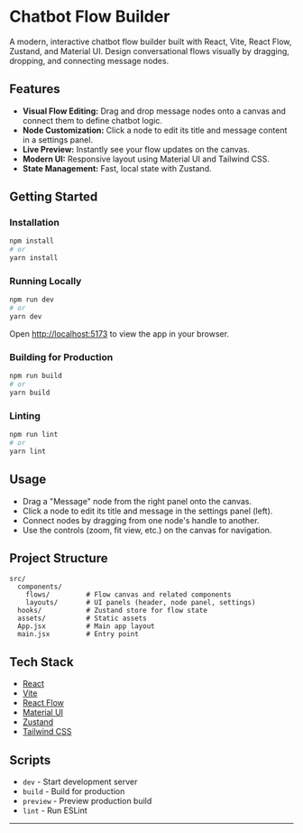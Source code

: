 # Chatbot Flow Builder

A modern, interactive chatbot flow builder built with React, Vite, React Flow, Zustand, and Material UI. Design conversational flows visually by dragging, dropping, and connecting message nodes.

## Features

- **Visual Flow Editing:** Drag and drop message nodes onto a canvas and connect them to define chatbot logic.
- **Node Customization:** Click a node to edit its title and message content in a settings panel.
- **Live Preview:** Instantly see your flow updates on the canvas.
- **Modern UI:** Responsive layout using Material UI and Tailwind CSS.
- **State Management:** Fast, local state with Zustand.

## Getting Started

### Installation
```bash
npm install
# or
yarn install
```

### Running Locally
```bash
npm run dev
# or
yarn dev
```
Open [http://localhost:5173](http://localhost:5173) to view the app in your browser.

### Building for Production
```bash
npm run build
# or
yarn build
```

### Linting
```bash
npm run lint
# or
yarn lint
```

## Usage
- Drag a "Message" node from the right panel onto the canvas.
- Click a node to edit its title and message in the settings panel (left).
- Connect nodes by dragging from one node's handle to another.
- Use the controls (zoom, fit view, etc.) on the canvas for navigation.

## Project Structure
```
src/
  components/
    flows/         # Flow canvas and related components
    layouts/       # UI panels (header, node panel, settings)
  hooks/           # Zustand store for flow state
  assets/          # Static assets
  App.jsx          # Main app layout
  main.jsx         # Entry point
```

## Tech Stack
- [React](https://react.dev/)
- [Vite](https://vitejs.dev/)
- [React Flow](https://reactflow.dev/)
- [Material UI](https://mui.com/)
- [Zustand](https://zustand-demo.pmnd.rs/)
- [Tailwind CSS](https://tailwindcss.com/)

## Scripts
- `dev` - Start development server
- `build` - Build for production
- `preview` - Preview production build
- `lint` - Run ESLint

---
